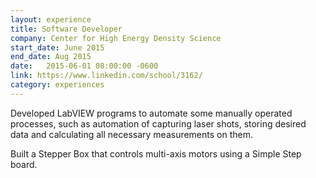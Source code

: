 ```yaml
---
layout: experience
title: Software Developer
company: Center for High Energy Density Science
start_date: June 2015
end_date: Aug 2015
date:   2015-06-01 08:00:00 -0600
link: https://www.linkedin.com/school/3162/
category: experiences
---
```

Developed LabVIEW programs to automate some manually operated processes, such as automation of capturing laser shots, storing desired data and calculating all necessary measurements on them.

Built a Stepper Box that controls multi-axis motors using a Simple Step board.